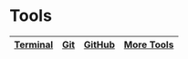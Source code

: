 # Tools

| [Terminal](./mds/cli/README.md) | [Git](./mds/git/README.md) | [GitHub](./mds/gh/README.md) | [More Tools](./mds/more/README.md) |
| ------------------------------- | -------------------------- | ---------------------------- | ---------------------------------- |
